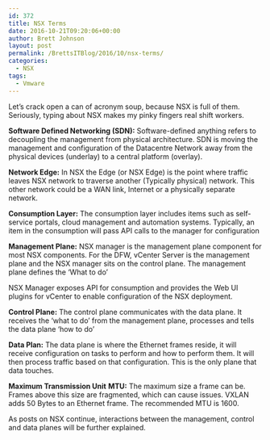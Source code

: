 ```yaml
---
id: 372
title: NSX Terms
date: 2016-10-21T09:20:06+00:00
author: Brett Johnson
layout: post
permalink: /BrettsITBlog/2016/10/nsx-terms/
categories:
  - NSX
tags:
  - Vmware
---
```


Let’s crack open a can of acronym soup, because NSX is full of them. Seriously, typing about NSX makes my pinky fingers real shift workers.

**Software Defined Networking (SDN):** Software-defined anything refers to decoupling the management from physical architecture. SDN is moving the management and configuration of the Datacentre Network away from the physical devices (underlay) to a central platform (overlay).

**Network Edge:** In NSX the Edge (or NSX Edge) is the point where traffic leaves NSX network to traverse another (Typically physical) network. This other network could be a WAN link, Internet or a physically separate network.

**Consumption Layer:** The consumption layer includes items such as self-service portals, cloud management and automation systems. Typically, an item in the consumption will pass API calls to the manager for configuration

**Management Plane:** NSX manager is the management plane component for most NSX components. For the DFW, vCenter Server is the management plane and the NSX manager sits on the control plane. The management plane defines the ‘What to do’

NSX Manager exposes API for consumption and provides the Web UI plugins for vCenter to enable configuration of the NSX deployment.

**Control Plane:** The control plane communicates with the data plane. It receives the ‘what to do’ from the management plane, processes and tells the data plane ‘how to do’

**Data Plan:** The data plane is where the Ethernet frames reside, it will receive configuration on tasks to perform and how to perform them. It will then process traffic based on that configuration. This is the only plane that data touches.

**Maximum Transmission Unit** **MTU:** The maximum size a frame can be. Frames above this size are fragmented, which can cause issues. VXLAN adds 50 Bytes to an Ethernet frame. The recommended MTU is 1600.

As posts on NSX continue, interactions between the management, control and data planes will be further explained.